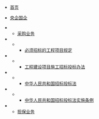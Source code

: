 <!-- docs/_sidebar.md -->


- [首页](/README)
- [央企国企](央企国企/)
- - [采购业务](央企国企/采购业务/)
- - - [必须招标的工程项目规定](央企国企/采购业务/必须招标的工程项目规定.md)
- - - [工程建设项目施工招标投标办法](央企国企/采购业务/工程建设项目施工招标投标办法.md)
- - - [中华人民共和国招标投标法](央企国企/采购业务/中华人民共和国招标投标法.md)
- - - [中华人民共和国招标投标法实施条例](央企国企/采购业务/中华人民共和国招标投标法实施条例.md)

- - [担保业务](央企国企/担保业务/)

